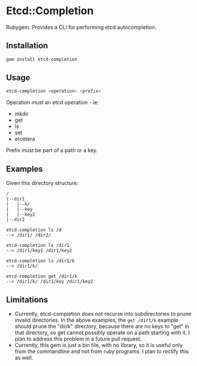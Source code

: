 # Etcd::Completion
Rubygem. Provides a CLI for performing etcd autocompletion.

## Installation
```bash
gem install etcd-completion
```

## Usage
```bash
etcd-completion <operation> <prefix>
```
Operation must an etcd operation - ie: 
* mkdir
* get
* ls
* set
* etcetera

Prefix must be part of a path or a key.

## Examples
Given this directory structure:
```
/
|--dir1
|   |--k/
|   |--key
|   |--key2
|--dir2
```

```
etcd-completion ls /d
--> /dir1/ /dir2/

etcd-completion ls /dir1
--> /dir1/key1 /dir1/key2

etcd-completion ls /dir1/k
--> /dir1/k/

etcd-completion get /dir1/k
--> /dir1/k/ /dir1/key /dir1/key2
```

## Limitations
* Currently, etcd-completion does not recurse into subdirectories to prune  
invalid directories. In the above examples, the ```get /dir1/k``` example should
prune the "dir/k" directory, because there are no keys to "get" in that 
directory, so get cannot possibly operate on a path starting with it. I plan
to address this problem in a future pull request.
* Currently, this gem is just a bin file, with no library, so it is useful 
only from the commandline and not from ruby programs. I plan to rectify this
as well.


